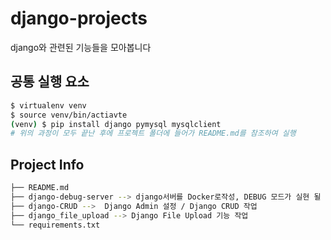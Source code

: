 # django-projects
django와 관련된 기능들을 모아봅니다

## 공통 실행 요소
```bash
$ virtualenv venv
$ source venv/bin/actiavte 
(venv) $ pip install django pymysql mysqlclient
# 위의 과정이 모두 끝난 후에 프로젝트 폴더에 들어가 README.md를 참조하여 실행
```

## Project Info
```bash
├── README.md
├── django-debug-server --> django서버를 Docker로작성, DEBUG 모드가 실현 될 수 있도록 수정
├── django-CRUD -->  Django Admin 설정 / Django CRUD 작업
├── django_file_upload --> Django File Upload 기능 작업 
└── requirements.txt
```
